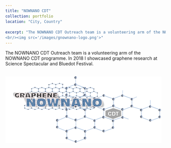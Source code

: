 ```yaml
---
title: "NOWNANO CDT"
collection: portfolio
location: "City, Country"

excerpt: "The NOWNANO CDT Outreach team is a volunteering arm of the NOWNANO CDT programme. In 2018 I showcased graphene research at Science Spectacular and Bluedot Festival.
<br/><img src='/images/gnownano-logo.png'>"
---
```



The NOWNANO CDT Outreach team is a volunteering arm of the NOWNANO CDT programme. In 2018 I showcased graphene research at Science Spectacular and Bluedot Festival.


<br/><img src='/images/gnownano-logo.png'>
